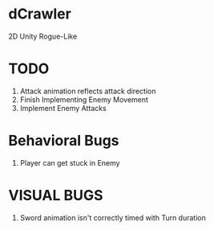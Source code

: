 # dCrawler
2D Unity Rogue-Like 


# TODO
1. Attack animation reflects attack direction
1. Finish Implementing Enemy Movement
1. Implement Enemy Attacks

# Behavioral Bugs
1. Player can get stuck in Enemy

# VISUAL BUGS
1. Sword animation isn't correctly timed with Turn duration
